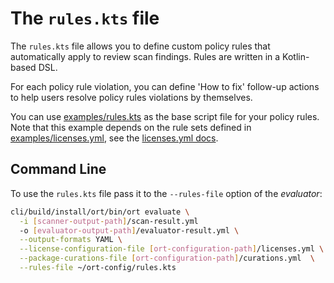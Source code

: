 # The `rules.kts` file

The `rules.kts` file  allows you to define custom policy rules that automatically apply to review scan findings.
Rules are written in a Kotlin-based DSL.

For each policy rule violation, you can define 'How to fix' follow-up actions to help users
resolve policy rules violations by themselves.

You can use [examples/rules.kts](examples/rules.kts) as the base script file for your policy rules. Note that this
example depends on the rule sets defined in [examples/licenses.yml](examples/licenses.yml), see the
[licenses.yml docs](config-file-licenses-yml.md).

## Command Line

To use the `rules.kts` file pass it to the `--rules-file` option of the _evaluator_:

```bash
cli/build/install/ort/bin/ort evaluate \
  -i [scanner-output-path]/scan-result.yml
  -o [evaluator-output-path]/evaluator-result.yml \
  --output-formats YAML \
  --license-configuration-file [ort-configuration-path]/licenses.yml \
  --package-curations-file [ort-configuration-path]/curations.yml  \
  --rules-file ~/ort-config/rules.kts
```
